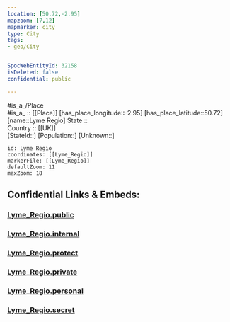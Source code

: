 ```yaml
---
location: [50.72,-2.95] 
mapzoom: [7,12] 
mapmarker: city 
type: City
tags:
- geo/City


SpocWebEntityId: 32158
isDeleted: false
confidential: public

---
```

#is_a_/Place  
#is_a_ :: [[Place]] 
[has_place_longitude::-2.95] 
[has_place_latitude::50.72] 
[name::Lyme Regio] 
State ::  
Country :: [[UK]]  
[StateId::] 
[Population::] 
[Unknown::] 


```leaflet
id: Lyme Regio
coordinates: [[Lyme_Regio]] 
markerFile: [[Lyme_Regio]] 
defaultZoom: 11 
maxZoom: 18
```


## Confidential Links & Embeds: 

### [Lyme_Regio.public](/_public/\Earth\Continent\Europe\Europe~North\UK\England\Regions~England\South_West_England\DorsetLyme_Regio.public.md) 

### [Lyme_Regio.internal](/_internal/\Earth\Continent\Europe\Europe~North\UK\England\Regions~England\South_West_England\DorsetLyme_Regio.internal.md) 

### [Lyme_Regio.protect](/_protect/\Earth\Continent\Europe\Europe~North\UK\England\Regions~England\South_West_England\DorsetLyme_Regio.protect.md) 

### [Lyme_Regio.private](/_private/\Earth\Continent\Europe\Europe~North\UK\England\Regions~England\South_West_England\DorsetLyme_Regio.private.md) 

### [Lyme_Regio.personal](/_personal/\Earth\Continent\Europe\Europe~North\UK\England\Regions~England\South_West_England\DorsetLyme_Regio.personal.md) 

### [Lyme_Regio.secret](/_secret/\Earth\Continent\Europe\Europe~North\UK\England\Regions~England\South_West_England\DorsetLyme_Regio.secret.md)

